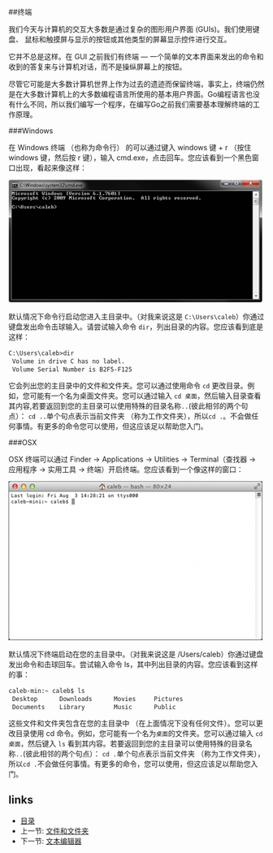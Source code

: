 ##终端

我们今天与计算机的交互大多数是通过复杂的图形用户界面 (GUIs)。我们使用键盘、 鼠标和触摸屏与显示的按钮或其他类型的屏幕显示控件进行交互。

它并不总是这样。在 GUI 之前我们有终端 — 一个简单的文本界面来发出的命令和收到的答复来与计算机对话，而不是操纵屏幕上的按钮。

尽管它可能是大多数计算机世界上作为过去的遗迹而保留终端，事实上，终端仍然是在大多数计算机上的大多数编程语言所使用的基本用户界面。Go编程语言也没有什么不同，所以我们编写一个程序，在编写Go之前我们需要基本理解终端的工作原理。

###Windows


在 Windows 终端 （也称为命令行） 的可以通过键入 windows 键 + r （按住 windows 键，然后按 r 键），输入 cmd.exe，点击回车。您应该看到一个黑色窗口出现，看起来像这样：

![Terminal](../img/1-windows-ter.png)

默认情况下命令行启动您进入主目录中。（对我来说这是 `C:\Users\caleb`）你通过键盘发出命令击球输入。请尝试输入命令 `dir`，列出目录的内容。您应该看到底是这样：

    C:\Users\caleb>dir
     Volume in drive C has no label.
     Volume Serial Number is B2F5-F125

它会列出您的主目录中的文件和文件夹。您可以通过使用命令 `cd` 更改目录。例如，您可能有一个名为桌面文件夹。您可以通过输入 `cd 桌面`，然后输入目录查看其内容,若要返回到您的主目录可以使用特殊的目录名称`..`(彼此相邻的两个句点）： `cd ..`单个句点表示当前文件夹 （称为工作文件夹），所以`cd .`。不会做任何事情。有更多的命令您可以使用，但这应该足以帮助您入门。

###OSX

 OSX 终端可以通过 Finder → Applications → Utilities → Terminal（查找器 → 应用程序 → 实用工具 → 终端）开启终端。您应该看到一个像这样的窗口：

![Terminal](../img/1-mac-ter.png)

默认情况下终端启动在您的主目录中。（对我来说这是 /Users/caleb）你通过键盘发出命令和击球回车。尝试输入命令 ls，其中列出目录的内容。您应该看到这样的事：

    caleb-min:~ caleb$ ls
     Desktop      Downloads      Movies     Pictures
     Documents    Library        Music      Public

这些文件和文件夹包含在您的主目录中 （在上面情况下没有任何文件）。您可以更改目录使用 cd 命令。例如，您可能有一个名为`桌面`的文件夹。您可以通过输入 `cd 桌面`，然后键入 `ls` 看到其内容。若要返回到您的主目录可以使用特殊的目录名称`..`(彼此相邻的两个句点）： `cd .`单个句点表示当前文件夹 （称为工作文件夹），所以`cd .`不会做任何事情。有更多的命令，您可以使用，但这应该足以帮助您入门。


## links
   * [目录](<preface.md>)
   * 上一节: [文件和文件夹](<01.1.md>)
   * 下一节: [文本编辑器](<01.3.md>)
